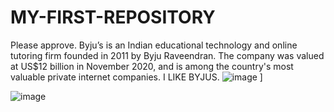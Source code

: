 # MY-FIRST-REPOSITORY
Please approve.
Byju’s is an Indian educational technology and online tutoring firm founded in 2011 by Byju Raveendran. The company was valued at US$12 billion in November 2020, and is among the country's most valuable private internet companies. 
I LIKE BYJUS.
![image](https://user-images.githubusercontent.com/72554092/110590651-16119900-819e-11eb-817c-22ab226f3a4f.png)
]


![image](https://user-images.githubusercontent.com/72554092/110590679-1e69d400-819e-11eb-8ae9-7db9eb499fce.png)

